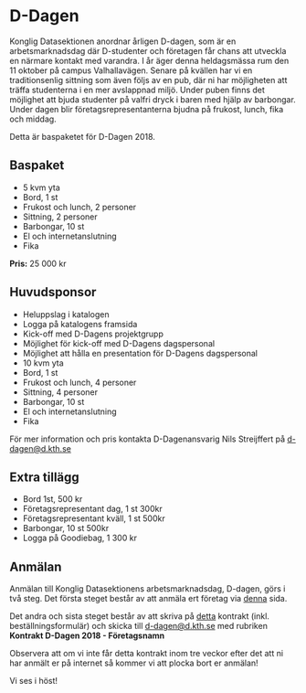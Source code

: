 # D-Dagen

Konglig Datasektionen anordnar årligen D-dagen, som är en
arbetsmarknadsdag där D-studenter och företagen får chans att utveckla
en närmare kontakt med varandra. I år äger denna heldagsmässa rum den 11
oktober på campus Valhallavägen. Senare på kvällen har vi en
traditionsenlig sittning som även följs av en pub, där ni har
möjligheten att träffa studenterna i en mer avslappnad miljö. Under
puben finns det möjlighet att bjuda studenter på valfri dryck i baren
med hjälp av barbongar. Under dagen blir företagsrepresentanterna bjudna
på frukost, lunch, fika och middag.

Detta är baspaketet för D-Dagen 2018.

## Baspaket

*   5 kvm yta
*   Bord, 1 st
*   Frukost och lunch, 2 personer
*   Sittning, 2 personer
*   Barbongar, 10 st
*   El och internetanslutning
*   Fika

**Pris:** 25 000 kr


## Huvudsponsor

*   Heluppslag i katalogen
*   Logga på katalogens framsida
*   Kick-off med D-Dagens projektgrupp
*   Möjlighet för kick-off med D-Dagens dagspersonal
*   Möjlighet att hålla en presentation för D-Dagens dagspersonal
*   10 kvm yta
*   Bord, 1 st
*   Frukost och lunch, 4 personer
*   Sittning, 4 personer
*   Barbongar, 10 st
*   El och internetanslutning
*   Fika

För mer information och pris kontakta D-Dagenansvarig Nils Streijffert på [d-dagen@d.kth.se](mailto:d-dagen@d.kth.se)

## Extra tillägg

*   Bord 1st, 500 kr
*   Företagsrepresentant dag, 1 st 300kr
*   Företagsrepresentant kväll, 1 st 500kr
*   Barbongar, 10 st 500kr
*   Logga på Goodiebag, 1 300 kr

## Anmälan
Anmälan till Konglig Datasektionens arbetsmarknadsdag, D-dagen, görs i
två steg. Det första steget består av att anmäla ert företag via
[denna](https://docs.google.com/forms/d/e/1FAIpQLSfU2UMy9nVYERSMu3gWNwwGVeJY0sjYB_cu0wgXhnwBBGNVGQ/closedform)
sida.

Det andra och sista steget består av att skriva på
[detta](https://drive.google.com/file/d/1qeCEv1mxZ8BTtYAwTT_8ds0swtAjbQlI/view)
kontrakt (inkl. beställningsformulär) och skicka till [d-dagen@d.kth.se](mailto:d-dagen@d.kth.se)
med rubriken <br>**Kontrakt D-Dagen 2018 - Företagsnamn**

Observera att om vi inte får detta kontrakt inom tre veckor efter det
att ni har anmält er på internet så kommer vi att plocka bort er
anmälan!

Vi ses i höst!
